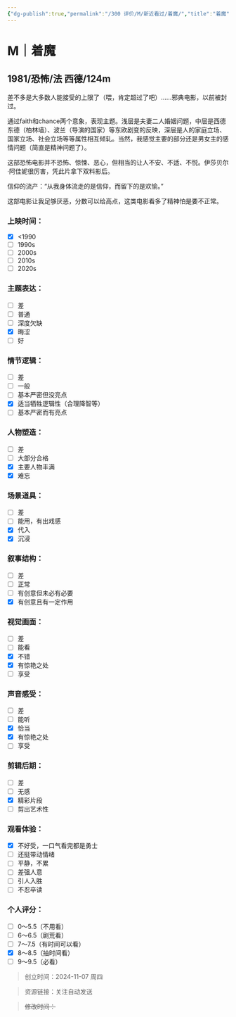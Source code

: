 ```yaml
---
{"dg-publish":true,"permalink":"/300 评价/M/新近看过/着魔/","title":"着魔","tags":["M","恐怖"],"created":"2024-11-07T21:03:46.373+08:00","updated":"2024-11-07T21:54:33.914+08:00"}
---
```


# M｜着魔
## 1981/恐怖/法 西德/124m
差不多是大多数人能接受的上限了（喂，肯定超过了吧）……邪典电影，以前被封过。

通过faith和chance两个意象，表现主题。浅层是夫妻二人婚姻问题，中层是西德东德（柏林墙）、波兰（导演的国家）等东欧剧变的反映，深层是人的家庭立场、国家立场、社会立场等等属性相互倾轧。当然，我感觉主要的部分还是男女主的感情问题（简直是精神问题了）。

这部恐怖电影并不恐怖、惊悚、恶心，但相当的让人不安、不适、不悦。伊莎贝尔·阿佳妮很厉害，凭此片拿下双料影后。

信仰的流产：“从我身体流走的是信仰，而留下的是欢愉。”

这部电影让我足够厌恶，分数可以给高点，这类电影看多了精神怕是要不正常。
### 上映时间：
- [x] <1990
- [ ] 1990s
- [ ] 2000s
- [ ] 2010s
- [ ] 2020s
### 主题表达：
- [ ] 差
- [ ] 普通
- [ ] 深度欠缺
- [x] 晦涩
- [ ] 好
### 情节逻辑：
- [ ] 差
- [ ] 一般
- [ ] 基本严密但没亮点
- [x] 适当牺牲逻辑性（合理降智等）
- [ ] 基本严密而有亮点
### 人物塑造：
- [ ] 差
- [ ] 大部分合格
- [x] 主要人物丰满
- [x] 难忘
### 场景道具：
- [ ] 差
- [ ] 能用，有出戏感
- [x] 代入
- [x] 沉浸
### 叙事结构：
- [ ] 差
- [ ] 正常
- [ ] 有创意但未必有必要
- [x] 有创意且有一定作用
### 视觉画面：
- [ ] 差
- [ ] 能看
- [x] 不错
- [x] 有惊艳之处
- [ ] 享受
### 声音感受：
- [ ] 差
- [ ] 能听
- [x] 恰当
- [x] 有惊艳之处
- [ ] 享受
### 剪辑后期：
- [ ] 差
- [ ] 无感
- [x] 精彩片段
- [ ] 剪出艺术性
### 观看体验：
- [x] 不好受，一口气看完都是勇士
- [ ] 还挺带动情绪
- [ ] 平静，不累
- [ ] 差强人意
- [ ] 引人入胜
- [ ] 不忍卒读
### 个人评分：
- [ ] 0～5.5（不用看）
- [ ] 6～6.5（剧荒看）
- [ ] 7～7.5（有时间可以看）
- [x] 8～8.5（抽时间看）
- [ ] 9～9.5（必看）

>创立时间：2024-11-07 周四

>资源链接：关注自动发送

>~~修改时间：~~



